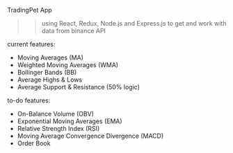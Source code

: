 TradingPet App

> > using React, Redux, Node.js and Express.js to get and work with data from binance API

current features:

- Moving Averages (MA)
- Weighted Moving Averages (WMA)
- Bollinger Bands (BB)
- Average Highs & Lows
- Average Support & Resistance (50% logic)
  > > > > > > > > > > > > > > > > > > > > > > > > > > > > > > > > > > > > > > >

to-do features:

- On-Balance Volume (OBV)
- Exponential Moving Averages (EMA)
- Relative Strength Index (RSI)
- Moving Average Convergence Divergence (MACD)
- Order Book
